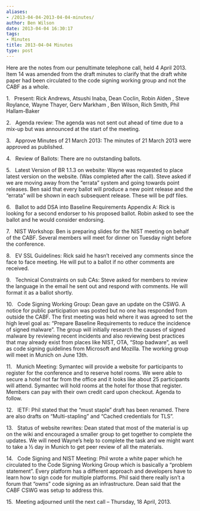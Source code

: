 ```yaml
---
aliases:
- /2013-04-04-2013-04-04-minutes/
author: Ben Wilson
date: 2013-04-04 16:30:17
tags:
- Minutes
title: 2013-04-04 Minutes
type: post
---
```


Here are the notes from our penultimate telephone call, held 4 April 2013. Item 14 was amended from the draft minutes to clarify that the draft white paper had been circulated to the code signing working group and not the CABF as a whole.

1.   Present: Rick Andrews, Atsushi Inaba, Dean Coclin, Robin Alden , Steve Roylance, Wayne Thayer, Gerv Markham , Ben Wilson, Rich Smith, Phil Hallam-Baker

2.   Agenda review: The agenda was not sent out ahead of time due to a mix-up but was announced at the start of the meeting.

3.   Approve Minutes of 21 March 2013: The minutes of 21 March 2013 were approved as published.

4.   Review of Ballots: There are no outstanding ballots.

5.   Latest Version of BR 1.1.3 on website: Wayne was requested to place latest version on the website. (Was completed after the call). Steve asked if we are moving away from the “errata” system and going towards point releases. Ben said that every ballot will produce a new point release and the “errata” will be shown in each subsequent release. These will be pdf files.

6.   Ballot to add DSA into Baseline Requirements Appendix A: Rick is looking for a second endorser to his proposed ballot. Robin asked to see the ballot and he would consider endorsing.

7.   NIST Workshop: Ben is preparing slides for the NIST meeting on behalf of the CABF. Several members will meet for dinner on Tuesday night before the conference.

8.   EV SSL Guidelines: Rick said he hasn’t received any comments since the face to face meeting. He will put to a ballot if no other comments are received.

9.   Technical Constraints on sub CAs: Steve asked for members to review the language in the email he sent out and respond with comments. He will format it as a ballot shortly.

10.   Code Signing Working Group: Dean gave an update on the CSWG. A notice for public participation was posted but no one has responded from outside the CABF. The first meeting was held where it was agreed to set the high level goal as: “Prepare Baseline Requirements to reduce the incidence of signed malware”. The group will initially research the causes of signed malware by reviewing recent incidents and also reviewing best practices that may already exist from places like NIST, OTA, “Stop badware”, as well as code signing guidelines from Microsoft and Mozilla. The working group will meet in Munich on June 13th.

11.   Munich Meeting: Symantec will provide a website for participants to register for the conference and to reserve hotel rooms. We were able to secure a hotel not far from the office and it looks like about 25 participants will attend. Symantec will hold rooms at the hotel for those that register. Members can pay with their own credit card upon checkout. Agenda to follow.

12.   IETF: Phil stated that the “must staple” draft has been renamed. There are also drafts on “Multi-stapling” and “Cached credentials for TLS”.

13.   Status of website rewrites: Dean stated that most of the material is up on the wiki and encouraged a smaller group to get together to complete the updates. We will need Wayne’s help to complete the task and we might want to take a ½ day in Munich to get peer review of all the materials.

14.   Code Signing and NIST Meeting: Phil wrote a white paper which he circulated to the Code Signing Working Group which is basically a “problem statement”. Every platform has a different approach and developers have to learn how to sign code for multiple platforms. Phil said there really isn’t a forum that “owns” code signing as an infrastructure. Dean said that the CABF CSWG was setup to address this.

15.   Meeting adjourned until the next call – Thursday, 18 April, 2013.